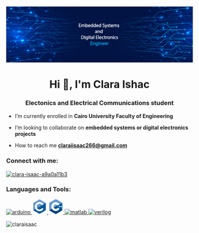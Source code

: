 ![MasterHead](https://github.com/ClaraIsaac/ClaraIsaac/blob/main/untitled1-01.png)
<h1 align="center">Hi 👋, I'm Clara Ishac</h1>
<h3 align="center">Electonics and Electrical Communications student</h3>

- I’m currently enrolled in **Cairo University Faculty of Engineering**

- I’m looking to collaborate on **embedded systems or digital electronics projects**

- How to reach me **claraiisaac266@gmail.com**

<h3 align="left">Connect with me:</h3>
<p align="left">
<a href="https://linkedin.com/in/clara-isaac-a9a0a11b3" target="blank"><img align="center" src="https://raw.githubusercontent.com/rahuldkjain/github-profile-readme-generator/master/src/images/icons/Social/linked-in-alt.svg" alt="clara-isaac-a9a0a11b3" height="30" width="40" /></a>
</p>

<h3 align="left">Languages and Tools:</h3>
<p align="left"> <a href="https://www.arduino.cc/" target="_blank" rel="noreferrer"> <img src="https://cdn.worldvectorlogo.com/logos/arduino-1.svg" alt="arduino" width="40" height="40"/> </a> <a href="https://www.cprogramming.com/" target="_blank" rel="noreferrer"> <img src="https://raw.githubusercontent.com/devicons/devicon/master/icons/c/c-original.svg" alt="c" width="40" height="40"/> </a> <a href="https://www.w3schools.com/cpp/" target="_blank" rel="noreferrer"> <img src="https://raw.githubusercontent.com/devicons/devicon/master/icons/cplusplus/cplusplus-original.svg" alt="cplusplus" width="40" height="40"/> </a> <a href="https://www.mathworks.com/" target="_blank" rel="noreferrer"> <img src="https://upload.wikimedia.org/wikipedia/commons/2/21/Matlab_Logo.png" alt="matlab" width="40" height="40"/> </a> <a href="https://www.verilog.com/" target="_blank" rel="noreferrer"> <img src="https://www.verilog.com/img/verilog.gif" alt="verilog" width="40" height="40"/> </a> </p>

<p><img align="center" src="https://github-readme-stats.vercel.app/api/top-langs?username=claraisaac&show_icons=true&locale=en&layout=compact" alt="claraisaac" /></p>
